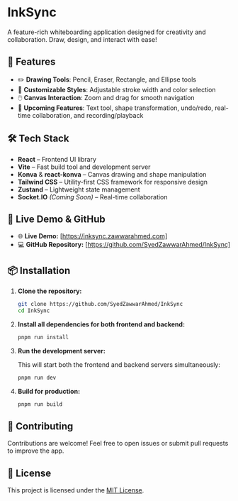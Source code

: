 # InkSync

A feature-rich whiteboarding application designed for creativity and collaboration. Draw, design, and interact with ease!

## 🚀 Features

- ✏️ **Drawing Tools**: Pencil, Eraser, Rectangle, and Ellipse tools
- 🎨 **Customizable Styles**: Adjustable stroke width and color selection
- 🖱️ **Canvas Interaction**: Zoom and drag for smooth navigation
- 📝 **Upcoming Features**: Text tool, shape transformation, undo/redo, real-time collaboration, and recording/playback

## 🛠️ Tech Stack

- **React** – Frontend UI library
- **Vite** – Fast build tool and development server
- **Konva** & **react-konva** – Canvas drawing and shape manipulation
- **Tailwind CSS** – Utility-first CSS framework for responsive design
- **Zustand** – Lightweight state management
- **Socket.IO** _(Coming Soon)_ – Real-time collaboration

## 🔗 Live Demo & GitHub

- 🌐 **Live Demo:** [https://inksync.zawwarahmed.com]
- 💻 **GitHub Repository:** [https://github.com/SyedZawwarAhmed/InkSync]

## 📦 Installation

1. **Clone the repository:**

   ```bash
   git clone https://github.com/SyedZawwarAhmed/InkSync
   cd InkSync
   ```

2. **Install all dependencies for both frontend and backend:**

   ```bash
   pnpm run install
   ```

3. **Run the development server:**

   This will start both the frontend and backend servers simultaneously:

   ```bash
   pnpm run dev
   ```

4. **Build for production:**
   ```bash
   pnpm run build
   ```

## 🤝 Contributing

Contributions are welcome! Feel free to open issues or submit pull requests to improve the app.

## 📄 License

This project is licensed under the [MIT License](LICENSE).
